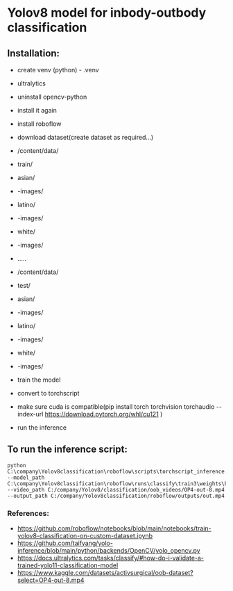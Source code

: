 # Yolov8 model for inbody-outbody classification


## Installation:
- create venv (python) - .venv
- ultralytics
- uninstall opencv-python
- install it again
- install roboflow
- download dataset(create dataset as required...)

- /content/data/

- train/
- asian/
- -images/
- latino/
- -images/
- white/
- -images/
- .....
- /content/data/

- test/
- asian/
- -images/
- latino/
- -images/
- white/
- -images/

- train the model
- convert to torchscript
- make sure cuda is compatible(pip install torch torchvision torchaudio --index-url https://download.pytorch.org/whl/cu121 )
- run the inference

## To run the inference script:
```
python C:\company\Yolov8classification\roboflow\scripts\torchscript_inference.py --model_path C:\company\Yolov8classification\roboflow\runs\classify\train3\weights\best.torchscript --video_path C:/company/Yolov8/classification/oob_videos/OP4-out-8.mp4 --output_path C:/company/Yolov8classification/roboflow/outputs/out.mp4

```

### References:

- https://github.com/roboflow/notebooks/blob/main/notebooks/train-yolov8-classification-on-custom-dataset.ipynb
- https://github.com/taifyang/yolo-inference/blob/main/python/backends/OpenCV/yolo_opencv.py
- https://docs.ultralytics.com/tasks/classify/#how-do-i-validate-a-trained-yolo11-classification-model
- https://www.kaggle.com/datasets/activsurgical/oob-dataset?select=OP4-out-8.mp4
